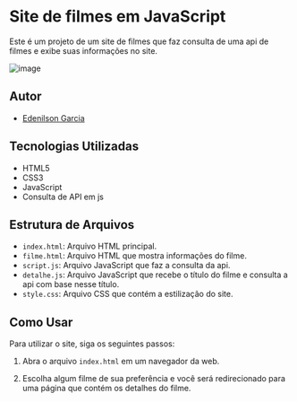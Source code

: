 # Site de filmes em JavaScript

Este é um projeto de um site de filmes que faz consulta de uma api de filmes e exibe suas informações no site. 

![image](https://github.com/edenilsonjunior/edenilsonjunior/assets/110670578/0ec7d766-758e-463a-a784-2e9adc997f9f)


## Autor

- [Edenilson Garcia](https://github.com/edenilsonjunior)


## Tecnologias Utilizadas

- HTML5
- CSS3
- JavaScript 
- Consulta de API em js


## Estrutura de Arquivos

- `index.html`: Arquivo HTML principal.
- `filme.html`: Arquivo HTML que mostra informações do filme.
- `script.js`: Arquivo JavaScript que faz a consulta da api.
- `detalhe.js`: Arquivo JavaScript que recebe o título do filme e consulta a api com base nesse título.
- `style.css`: Arquivo CSS que contém a estilização do site.


## Como Usar

Para utilizar o site, siga os seguintes passos:

1. Abra o arquivo `index.html` em um navegador da web.

2. Escolha algum filme de sua preferência e você será redirecionado para uma página que contém os detalhes do filme.